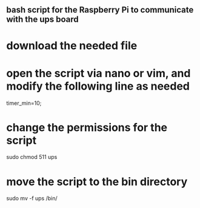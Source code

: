 ## bash script for the Raspberry Pi to communicate with the ups board

# download the needed file

# open the script via nano or vim, and modify the following line as needed

  timer_min=10;

# change the permissions for the script 

  sudo chmod 511 ups

# move the script to the bin directory 

  sudo mv -f ups /bin/

